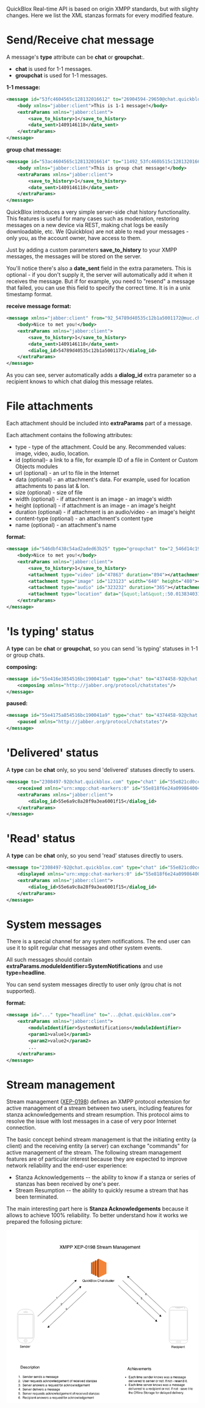 QuickBlox Real-time API is based on origin XMPP standards, but with slighty changes. Here we list the XML stanzas formats for every modified feature.

<span id="Send_receive_chat_message" class="on_page_navigation"></span>
# Send/Receive chat message 

A message's **type** attribute can be **chat** or **groupchat**:.

* **chat** is used for 1-1 messages. 
* **groupchat** is used for 1-1 messages. 

**1-1 message:**

```xml
<message id="53fc4604565c128132016612" to="26904594-29650@chat.quickblox.com" type="chat">
	<body xmlns="jabber:client">This is 1-1 message!</body>
	<extraParams xmlns="jabber:client">
		<save_to_history>1</save_to_history>
		<date_sent>1409146118</date_sent>
	</extraParams>
</message>
```

**group chat message:**

```xml
<message id="53ac4604565c128132016614" to="11492_53fc460b515c128132016675@muc.chat.quickblox.com" type="groupchat">
	<body xmlns="jabber:client">This is group chat message!</body>
	<extraParams xmlns="jabber:client">
		<save_to_history>1</save_to_history>
		<date_sent>1409146118</date_sent>
	</extraParams>
</message>
```

QuickBlox introduces a very simple server-side chat history functionality. This features is useful for many cases such as moderation, restoring messages on a new device via REST, making chat logs be easily downloadable, etc. We (Quickblox) are not able to read your messages - only you, as the account owner, have access to them.

Just by adding a custom parameters **save_to_history** to your XMPP messages, the messages will be stored on the server.

You'll notice there's also a **date_sent** field in the extra parameters. This is optional - if you don't supply it, the server will automatically add it when it receives the message. But if for example, you need to "resend" a message that failed, you can use this field to specify the correct time. It is in a unix timestamp format.

**receive message format:**

```xml
<message xmlns="jabber:client" from="92_54789d40535c12b1a5001172@muc.chat.quickblox.com/1501966" to="1501966-92@chat.quickblox.com/0C1E1229-6B3C-47F3-BFDC-D1CFD351D274" type="groupchat" id="54789d5e6df5e6f921b7acda">
    <body>Nice to met you!</body>
    <extraParams xmlns="jabber:client">
        <save_to_history>1</save_to_history>
        <date_sent>1409146118</date_sent>
        <dialog_id>54789d40535c12b1a5001172</dialog_id>
    </extraParams>
</message>
```

As you can see, server automatically adds a **dialog_id** extra parameter so a recipient knows to which chat dialog this message relates.

<span id="File_attachments" class="on_page_navigation"></span>
# File attachments
Each attachment should be included into **extraParams** part of a message.

Each attachment contains the following attributes:

* type - type of the attachment. Could be any. Recommended values: image, video, audio, location.
* id (optional)- a link to a file, for example ID of a file in Content or Custom Objects modules
* url (optional) - an url to file in the Internet
* data (optional) - an attachment's data. For example, used for location attachments to pass lat & lon.
* size (optional) - size of file
* width (optional) - if attachment is an image - an image's width
* height (optional) - if attachment is an image - an image's height
* duration (optional) - if attachment is an audio/video - an image's height
* content-type (optional) - an attachment's content type
* name (optional) - an attachment's name

**format:**

```xml
<message id="546dbf438c54ad2aded63b25" type="groupchat" to="2_546d14c19c29532398000496@muc.chat.quickblox.com">
    <body>Nice to met you!</body>
    <extraParams xmlns="jabber:client">
        <save_to_history>1</save_to_history>
        <attachment type="video" id="47863" duration="894"></attachment>
        <attachment type="image" id="123123" width="640" height="480"></attachment>
        <attachment type="audio" id="323232" duration="365"></attachment>
        <attachment type="location" data="{&quot;lat&quot;:50.01383403152402,&quot;lng&quot;:36.22868299484253}"></attachment>
    </extraParams>
</message>
```

<span id="Is_typing_status" class="on_page_navigation"></span>
# 'Is typing' status

A **type** can be **chat** or **groupchat**, so you can send 'is typing' statuses in 1-1 or group chats.

**composing:**

```xml
<message id="55e416e3854516bc190041a8" type="chat" to="4374458-92@chat.quickblox.com">
    <composing xmlns="http://jabber.org/protocol/chatstates"/>
</message>
```

**paused:**

```xml
<message id="55e4175a854516bc190041a9" type="chat" to="4374458-92@chat.quickblox.com">
    <paused xmlns="http://jabber.org/protocol/chatstates"/>
</message>
```

<span id="Delivered_status" class="on_page_navigation"></span>
# 'Delivered' status
A **type** can be **chat** only, so you send 'delivered' statuses directly to users.

```xml
<message to="2308497-92@chat.quickblox.com" type="chat" id="55e821cd0ce78744090041b2">
    <received xmlns="urn:xmpp:chat-markers:0" id="55e818f6e24a0998640041ed"/>
    <extraParams xmlns="jabber:client">
        <dialog_id>55e6a9c8a28f9a3ea6001f15</dialog_id>
    </extraParams>
</message>
```

<span id="Read_status" class="on_page_navigation"></span>
# 'Read' status
A **type** can be **chat** only, so you send 'read' statuses directly to users.

```xml
<message to="2308497-92@chat.quickblox.com" type="chat" id="55e821cd0ce78744090041b2">
    <displayed xmlns="urn:xmpp:chat-markers:0" id="55e818f6e24a0998640041ed"/>
    <extraParams xmlns="jabber:client">
        <dialog_id>55e6a9c8a28f9a3ea6001f15</dialog_id>
    </extraParams>
</message>
```

<span id="System_messages" class="on_page_navigation"></span>
# System messages
There is a special channel for any system notifications. The end user can use it to split regular chat messages and other system events.

All such messages should contain **extraParams.moduleIdentifier=SystemNotifications** and use **type=headline**.

You can send system messages directly to user only (grou chat is not supported).

**format:**

```xml
<message id="..." type="headline" to="...@chat.quickblox.com">
    <extraParams xmlns="jabber:client">
        <moduleIdentifier>SystemNotifications</moduleIdentifier>
        <param1>value1</param1>
        <param2>value2</param2>
        ...
    </extraParams>
</message>
```

<span id="Stream_management" class="on_page_navigation"></span>
# Stream management
Stream management ([XEP-0198](http://xmpp.org/extensions/xep-0198.html)) defines an XMPP protocol extension for active management of a stream between two users, including features for stanza acknowledgements and stream resumption. This protocol aims to resolve the issue with lost messages in a case of very poor Internet connection.

The basic concept behind stream management is that the initiating entity (a client) and the receiving entity (a server) can exchange "commands" for active management of the stream. The following stream management features are of particular interest because they are expected to improve network reliability and the end-user experience:

* Stanza Acknowledgements -- the ability to know if a stanza or series of stanzas has been received by one's peer.
* Stream Resumption -- the ability to quickly resume a stream that has been terminated.

The main interesting part here is **Stanza Acknowledgements** because it allows to achieve 100% reliability. To better understand how it works we prepared the follosing picture:

![XEP-0198 Stream management flow](./resources/images/xep-0198_flow.png)
